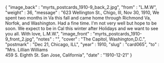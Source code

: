 {
  "image_back" : "myrts_postcards_1910-9_back_2.jpg",
  "from" : "L.M.W",
  "weight" : 36,
  "message" : "623 Wellington St., Chigo, Ill, Nov 30, 1910, We spent two months in Va this fall and came home through Richmond Va, Norfok, and Washington. Had a fine time. I'm not very well but hope to be soon. We expect to be in Cal this winter after Holidays and we want to see you all. With love, L.M.W.",
  "image_front" : "myrts_postcards_1910-9_front_2.jpg",
  "notes" : "",
  "cover" : "The Capitol, Washington,D.C.",
  "postmark" : "Dec 21, Chicago, ILL",
  "year" : 1910,
  "slug" : "card065",
  "to" : "Mrs. Lillian Williams<br> 459 S. Eighth St. San Jose, California",
  "date" : "1910-12-21"
}

